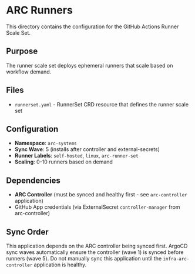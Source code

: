 # ARC Runners

This directory contains the configuration for the GitHub Actions Runner Scale Set.

## Purpose

The runner scale set deploys ephemeral runners that scale based on workflow demand.

## Files

- `runnerset.yaml` - RunnerSet CRD resource that defines the runner scale set

## Configuration

- **Namespace**: `arc-systems`
- **Sync Wave**: 5 (installs after controller and external-secrets)
- **Runner Labels**: `self-hosted`, `linux`, `arc-runner-set`
- **Scaling**: 0-10 runners based on demand

## Dependencies

- **ARC Controller** (must be synced and healthy first - see `arc-controller` application)
- GitHub App credentials (via ExternalSecret `controller-manager` from arc-controller)

## Sync Order

This application depends on the ARC controller being synced first. ArgoCD sync waves automatically ensure the controller (wave 1) is synced before runners (wave 5). Do not manually sync this application until the `infra-arc-controller` application is healthy.
